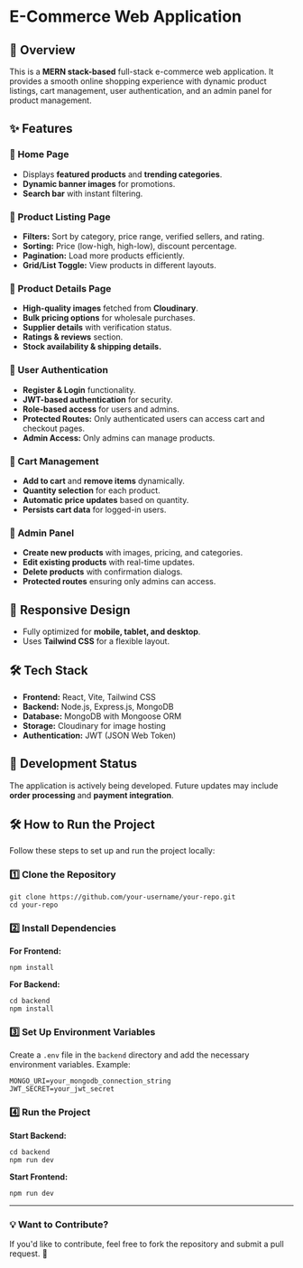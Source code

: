 # E-Commerce Web Application

## 🚀 Overview
This is a **MERN stack-based** full-stack e-commerce web application. It provides a smooth online shopping experience with dynamic product listings, cart management, user authentication, and an admin panel for product management.

## ✨ Features

### 🔹 Home Page
- Displays **featured products** and **trending categories**.
- **Dynamic banner images** for promotions.
- **Search bar** with instant filtering.

### 🔹 Product Listing Page
- **Filters:** Sort by category, price range, verified sellers, and rating.
- **Sorting:** Price (low-high, high-low), discount percentage.
- **Pagination:** Load more products efficiently.
- **Grid/List Toggle:** View products in different layouts.

### 🔹 Product Details Page
- **High-quality images** fetched from **Cloudinary**.
- **Bulk pricing options** for wholesale purchases.
- **Supplier details** with verification status.
- **Ratings & reviews** section.
- **Stock availability & shipping details.**

### 🔹 User Authentication
- **Register & Login** functionality.
- **JWT-based authentication** for security.
- **Role-based access** for users and admins.
- **Protected Routes:** Only authenticated users can access cart and checkout pages.
- **Admin Access:** Only admins can manage products.

### 🔹 Cart Management
- **Add to cart** and **remove items** dynamically.
- **Quantity selection** for each product.
- **Automatic price updates** based on quantity.
- **Persists cart data** for logged-in users.

### 🔹 Admin Panel
- **Create new products** with images, pricing, and categories.
- **Edit existing products** with real-time updates.
- **Delete products** with confirmation dialogs.
- **Protected routes** ensuring only admins can access.

## 📱 Responsive Design
- Fully optimized for **mobile, tablet, and desktop**.
- Uses **Tailwind CSS** for a flexible layout.

## 🛠️ Tech Stack
- **Frontend:** React, Vite, Tailwind CSS
- **Backend:** Node.js, Express.js, MongoDB
- **Database:** MongoDB with Mongoose ORM
- **Storage:** Cloudinary for image hosting
- **Authentication:** JWT (JSON Web Token)

## 🔧 Development Status
The application is actively being developed. Future updates may include **order processing** and **payment integration**.

## 🛠 How to Run the Project

Follow these steps to set up and run the project locally:

### 1️⃣ Clone the Repository
```
git clone https://github.com/your-username/your-repo.git
cd your-repo
```

### 2️⃣ Install Dependencies  
**For Frontend:**
```
npm install
```

**For Backend:**
```
cd backend
npm install
```

### 3️⃣ Set Up Environment Variables  
Create a `.env` file in the `backend` directory and add the necessary environment variables. Example:
```
MONGO_URI=your_mongodb_connection_string
JWT_SECRET=your_jwt_secret
```

### 4️⃣ Run the Project  
**Start Backend:**
```
cd backend
npm run dev
```

**Start Frontend:**
```
npm run dev
```

---

### 💡 Want to Contribute?
If you'd like to contribute, feel free to fork the repository and submit a pull request. 🚀
